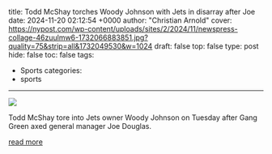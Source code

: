 title: Todd McShay torches Woody Johnson with Jets in disarray after Joe
date: 2024-11-20 02:12:54 +0000
author: "Christian Arnold"
cover: https://nypost.com/wp-content/uploads/sites/2/2024/11/newspress-collage-46zuulmw6-1732066883851.jpg?quality=75&strip=all&1732049530&w=1024
draft: false
top: false
type: post
hide: false
toc: false
tags:
  - Sports
categories:
  - sports
---

![](https://nypost.com/wp-content/uploads/sites/2/2024/11/newspress-collage-46zuulmw6-1732066883851.jpg?quality=75&strip=all&1732049530&w=1024)

Todd McShay tore into Jets owner Woody Johnson on Tuesday after Gang Green axed general manager Joe Douglas.

[read more](https://nypost.com/2024/11/19/sports/todd-mcshay-torches-woody-johnson-with-jets-in-disarray/)
